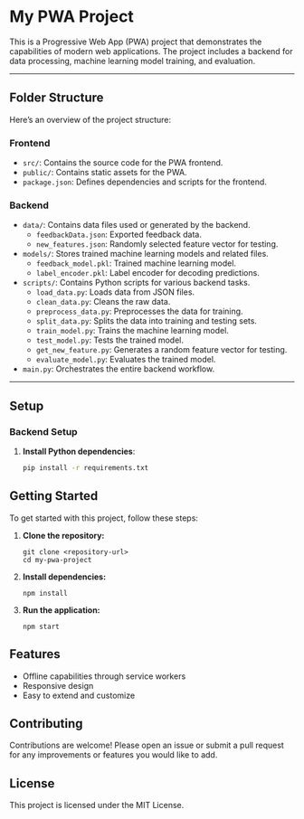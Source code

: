 # My PWA Project

This is a Progressive Web App (PWA) project that demonstrates the capabilities of modern web applications. The project includes a backend for data processing, machine learning model training, and evaluation.

---

## **Folder Structure**

Here’s an overview of the project structure:

### **Frontend**
- `src/`: Contains the source code for the PWA frontend.
- `public/`: Contains static assets for the PWA.
- `package.json`: Defines dependencies and scripts for the frontend.

### **Backend**
- `data/`: Contains data files used or generated by the backend.
  - `feedbackData.json`: Exported feedback data.
  - `new_features.json`: Randomly selected feature vector for testing.
- `models/`: Stores trained machine learning models and related files.
  - `feedback_model.pkl`: Trained machine learning model.
  - `label_encoder.pkl`: Label encoder for decoding predictions.
- `scripts/`: Contains Python scripts for various backend tasks.
  - `load_data.py`: Loads data from JSON files.
  - `clean_data.py`: Cleans the raw data.
  - `preprocess_data.py`: Preprocesses the data for training.
  - `split_data.py`: Splits the data into training and testing sets.
  - `train_model.py`: Trains the machine learning model.
  - `test_model.py`: Tests the trained model.
  - `get_new_feature.py`: Generates a random feature vector for testing.
  - `evaluate_model.py`: Evaluates the trained model.
- `main.py`: Orchestrates the entire backend workflow.

---

## **Setup**

### **Backend Setup**
1. **Install Python dependencies**:
   ```bash
   pip install -r requirements.txt

## Getting Started

To get started with this project, follow these steps:

1. **Clone the repository:**
   ```
   git clone <repository-url>
   cd my-pwa-project
   ```

2. **Install dependencies:**
   ```
   npm install
   ```

3. **Run the application:**
   ```
   npm start
   ```

## Features

- Offline capabilities through service workers
- Responsive design
- Easy to extend and customize

## Contributing

Contributions are welcome! Please open an issue or submit a pull request for any improvements or features you would like to add. 

## License

This project is licensed under the MIT License.